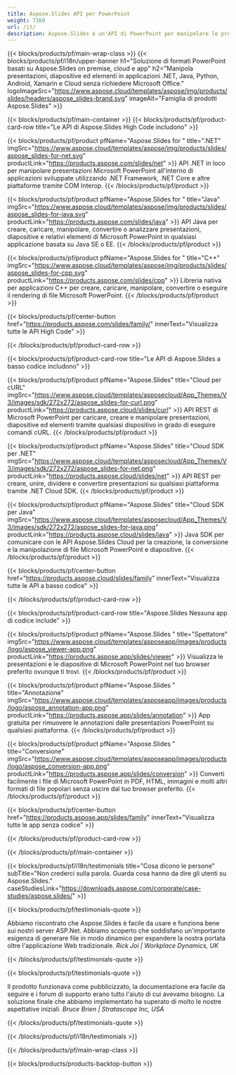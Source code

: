 ```yaml
---
title: Aspose.Slides API per PowerPoint
weight: 7160
url: /it/
description: Aspose.Slides è un'API di PowerPoint per manipolare le presentazioni e il cloud fornisce un'API cloud per diapositive.
---
```


{{< blocks/products/pf/main-wrap-class >}}
{{< blocks/products/pf/i18n/upper-banner h1="Soluzione di formati PowerPoint basati su Aspose.Slides on premise, cloud e app" h2="Manipola presentazioni, diapositive ed elementi in applicazioni .NET, Java, Python, Android, Xamarin e Cloud senza richiedere Microsoft Office." logoImageSrc="https://www.aspose.cloud/templates/aspose/img/products/slides/headers/aspose_slides-brand.svg" imageAlt="Famiglia di prodotti Aspose.Slides" >}}

{{< blocks/products/pf/main-container >}}
{{< blocks/products/pf/product-card-row title="Le API di Aspose.Slides High Code includono" >}}

{{< blocks/products/pf/product pfName="Aspose.Slides for " title=".NET" imgSrc="https://www.aspose.cloud/templates/aspose/img/products/slides/aspose_slides-for-net.svg" productLink="https://products.aspose.com/slides/net" >}}
API .NET in loco per manipolare presentazioni Microsoft PowerPoint all'interno di applicazioni sviluppate utilizzando .NET Framework, .NET Core e altre piattaforme tramite COM Interop.
{{< /blocks/products/pf/product >}}

{{< blocks/products/pf/product pfName="Aspose.Slides for " title="Java" imgSrc="https://www.aspose.cloud/templates/aspose/img/products/slides/aspose_slides-for-java.svg" productLink="https://products.aspose.com/slides/java" >}}
API Java per creare, caricare, manipolare, convertire o analizzare presentazioni, diapositive e relativi elementi di Microsoft PowerPoint in qualsiasi applicazione basata su Java SE o EE.
{{< /blocks/products/pf/product >}}

{{< blocks/products/pf/product pfName="Aspose.Slides for " title="C++" imgSrc="https://www.aspose.cloud/templates/aspose/img/products/slides/aspose_slides-for-cpp.svg" productLink="https://products.aspose.com/slides/cpp" >}}
Libreria nativa per applicazioni C++ per creare, caricare, manipolare, convertire o eseguire il rendering di file Microsoft PowerPoint.
{{< /blocks/products/pf/product >}}

{{< blocks/products/pf/center-button href="https://products.aspose.com/slides/family/" innerText="Visualizza tutte le API High Code" >}}

{{< /blocks/products/pf/product-card-row >}}

{{< blocks/products/pf/product-card-row title="Le API di Aspose.Slides a basso codice includono" >}}

{{< blocks/products/pf/product pfName="Aspose.Slides" title="Cloud per cURL" imgSrc="https://www.aspose.cloud/templates/asposecloud/App_Themes/V3/images/sdk/272x272/aspose_slides-for-curl.png" productLink="https://products.aspose.cloud/slides/curl" >}}
API REST di Microsoft PowerPoint per caricare, creare e manipolare presentazioni, diapositive ed elementi tramite qualsiasi dispositivo in grado di eseguire comandi cURL.
{{< /blocks/products/pf/product >}}

{{< blocks/products/pf/product pfName="Aspose.Slides" title="Cloud SDK per .NET" imgSrc="https://www.aspose.cloud/templates/asposecloud/App_Themes/V3/images/sdk/272x272/aspose_slides-for-net.png" productLink="https://products.aspose.cloud/slides/net" >}}
API REST per creare, unire, dividere e convertire presentazioni su qualsiasi piattaforma tramite .NET Cloud SDK.
{{< /blocks/products/pf/product >}}

{{< blocks/products/pf/product pfName="Aspose.Slides" title="Cloud SDK per Java" imgSrc="https://www.aspose.cloud/templates/asposecloud/App_Themes/V3/images/sdk/272x272/aspose_slides-for-java.png" productLink="https://products.aspose.cloud/slides/java" >}}
Java SDK per comunicare con le API Aspose.Slides Cloud per la creazione, la conversione e la manipolazione di file Microsoft PowerPoint e diapositive.
{{< /blocks/products/pf/product >}}

{{< blocks/products/pf/center-button href="https://products.aspose.cloud/slides/family" innerText="Visualizza tutte le API a basso codice" >}}

{{< /blocks/products/pf/product-card-row >}}

{{< blocks/products/pf/product-card-row title="Aspose.Slides Nessuna app di codice include" >}}

{{< blocks/products/pf/product pfName="Aspose.Slides " title="Spettatore" imgSrc="https://www.aspose.cloud/templates/asposeapp/images/products/logo/aspose_viewer-app.png" productLink="https://products.aspose.app/slides/viewer" >}}
Visualizza le presentazioni e le diapositive di Microsoft PowerPoint nel tuo browser preferito ovunque ti trovi.
{{< /blocks/products/pf/product >}}

{{< blocks/products/pf/product pfName="Aspose.Slides " title="Annotazione" imgSrc="https://www.aspose.cloud/templates/asposeapp/images/products/logo/aspose_annotation-app.png" productLink="https://products.aspose.app/slides/annotation" >}}
App gratuita per rimuovere le annotazioni dalle presentazioni PowerPoint su qualsiasi piattaforma.
{{< /blocks/products/pf/product >}}

{{< blocks/products/pf/product pfName="Aspose.Slides " title="Conversione" imgSrc="https://www.aspose.cloud/templates/asposeapp/images/products/logo/aspose_conversion-app.png" productLink="https://products.aspose.app/slides/conversion" >}}
Converti facilmente i file di Microsoft PowerPoint in PDF, HTML, immagini e molti altri formati di file popolari senza uscire dal tuo browser preferito.
{{< /blocks/products/pf/product >}}

{{< blocks/products/pf/center-button href="https://products.aspose.app/slides/family" innerText="Visualizza tutte le app senza codice" >}}

{{< /blocks/products/pf/product-card-row >}}

{{< /blocks/products/pf/main-container >}}

{{< blocks/products/pf/i18n/testimonials title="Cosa dicono le persone" subTitle="Non crederci sulla parola. Guarda cosa hanno da dire gli utenti su Aspose.Slides." caseStudiesLink="https://downloads.aspose.com/corporate/case-studies/aspose.slides/" >}}

{{< blocks/products/pf/testimonials-quote >}}
<p class="first">
Abbiamo riscontrato che Aspose.Slides è facile da usare e funziona bene sui nostri server ASP.Net. Abbiamo scoperto che soddisfano un'importante esigenza di generare file in modo dinamico per espandere la nostra portata oltre l'applicazione Web tradizionale.
 <em>
  Rick Joi | Workplace Dynamics, UK
 </em>
</p>

{{< /blocks/products/pf/testimonials-quote >}}

{{< blocks/products/pf/testimonials-quote >}}
<p class="second">
Il prodotto funzionava come pubblicizzato, la documentazione era facile da seguire e i forum di supporto erano tutto l'aiuto di cui avevamo bisogno. La soluzione finale che abbiamo implementato ha superato di molto le nostre aspettative iniziali.
 <em>
  Bruce Brien | Stratascope Inc, USA
 </em>
</p>

{{< /blocks/products/pf/testimonials-quote >}}

{{< /blocks/products/pf/i18n/testimonials >}}

{{< /blocks/products/pf/main-wrap-class >}}

{{< blocks/products/products-backtop-button >}}